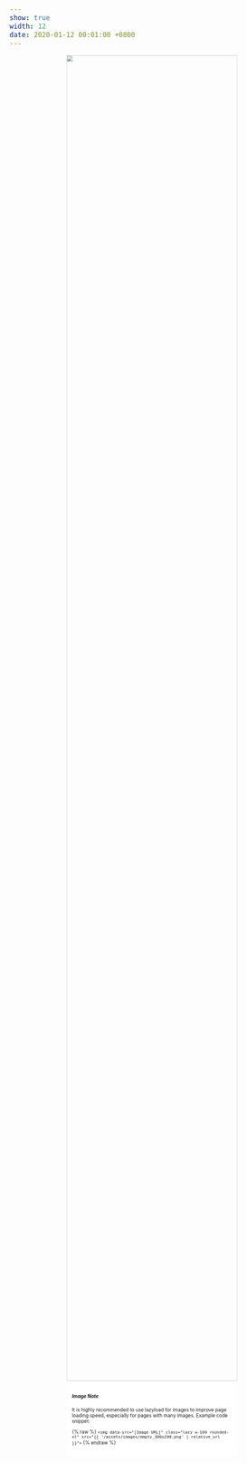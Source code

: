 ```yaml
---
show: true
width: 12
date: 2020-01-12 00:01:00 +0800
---
```


<div style="transform: scale(0.6); transform-origin: top center; margin:auto; max-width:1000px;">
  <img data-src="{{ '/assets/images/covers/cover1.jpg' | relative_url }}" 
       class="lazy rounded-xl" 
       style="width:100%; height:auto; object-fit:cover;"
       src="{{ '/assets/images/empty_300x200.png' | relative_url }}">

  <div class="card-img-overlay" style="overflow:auto; background:rgba(255,255,255,0.85); padding:1rem;">
    <h5 class="card-title">Image Note</h5>
    <p class="card-text">
      It is highly recommended to use lazyload for images to improve page loading speed, especially for pages with many images.
      Example code snippet:
    </p>
    <p class="card-text">
      {% raw %}
      <code>&lt;img data-src=&quot;[Image URL]&quot; class=&quot;lazy w-100 rounded-xl&quot; src=&quot;{{ '/assets/images/empty_300x200.png' | relative_url }}&quot;&gt;</code>
      {% endraw %}
    </p>
  </div>
</div>
